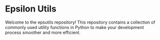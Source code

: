 # Epsilon Utils

Welcome to the epsutils repository! This repository contains a collection of commonly used utility functions in Python to make your development process smoother and more efficient.
